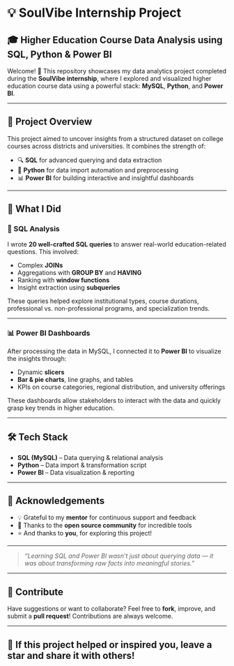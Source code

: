 # 💡 SoulVibe Internship Project

## 🎓 Higher Education Course Data Analysis using SQL, Python & Power BI

Welcome! 👋
This repository showcases my data analytics project completed during the **SoulVibe internship**, where I explored and visualized higher education course data using a powerful stack: **MySQL**, **Python**, and **Power BI**.

---

## 🚀 Project Overview

This project aimed to uncover insights from a structured dataset on college courses across districts and universities. It combines the strength of:

* 🔍 **SQL** for advanced querying and data extraction
* 🐍 **Python** for data import automation and preprocessing
* 📊 **Power BI** for building interactive and insightful dashboards

---

## 🧠 What I Did

### 🔎 SQL Analysis

I wrote **20 well-crafted SQL queries** to answer real-world education-related questions. This involved:

* Complex **JOINs**
* Aggregations with **GROUP BY** and **HAVING**
* Ranking with **window functions**
* Insight extraction using **subqueries**

These queries helped explore institutional types, course durations, professional vs. non-professional programs, and specialization trends.

---

### 📊 Power BI Dashboards

After processing the data in MySQL, I connected it to **Power BI** to visualize the insights through:

* Dynamic **slicers**
* **Bar & pie charts**, line graphs, and tables
* KPIs on course categories, regional distribution, and university offerings

These dashboards allow stakeholders to interact with the data and quickly grasp key trends in higher education.

---

## 🛠️ Tech Stack

* **SQL (MySQL)** – Data querying & relational analysis
* **Python** – Data import & transformation script
* **Power BI** – Data visualization & reporting

---

## 🙌 Acknowledgements

* 💡 Grateful to my **mentor** for continuous support and feedback
* 🙏 Thanks to the **open source community** for incredible tools
* ⭐ And thanks to **you**, for exploring this project!

---

> *“Learning SQL and Power BI wasn't just about querying data — it was about transforming raw facts into meaningful stories.”*

---

## 🤝 Contribute

Have suggestions or want to collaborate?
Feel free to **fork**, improve, and submit a **pull request**! Contributions are always welcome.

---

## 🌟 If this project helped or inspired you, **leave a star** and share it with others!

